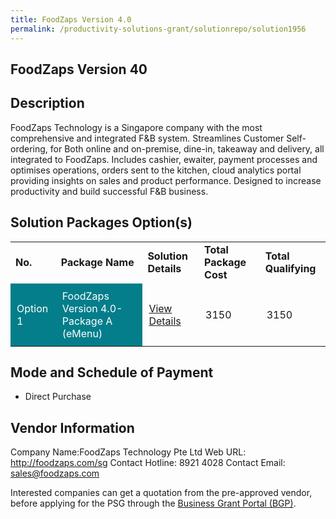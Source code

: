 ```yaml
---
title: FoodZaps Version 4.0
permalink: /productivity-solutions-grant/solutionrepo/solution1956
---
```


## FoodZaps Version 40

## Description

FoodZaps Technology is a Singapore company with the most comprehensive and integrated F&B system. Streamlines Customer Self-ordering, for Both online and on-premise, dine-in, takeaway and delivery, all integrated to FoodZaps. Includes cashier, ewaiter, payment processes and optimises operations, orders sent to the kitchen, cloud analytics portal providing insights on sales and product performance. Designed to increase productivity and build successful F&B business.

## Solution Packages Option(s)

<table>
<tr>
<td><b>No.</b></td>
<td><b>Package Name</b></td>
<td><b>Solution Details</b></td>
<td><b>Total Package Cost</b></td>
<td><b>Total Qualifying</b></td>
</tr>
<tr>
<td style='padding: 10px; background-color: #037E8A; color: #FFFFFF;'>Option 1</td>
<td style='padding: 10px; background-color: #037E8A; color: #FFFFFF;'>FoodZaps Version 4.0-Package A (eMenu)</td>
<td style='padding: 10px;'><a href='https://www.gobusiness.gov.sg/images/psg/Desensitised_FOODZAPS_Annex_3_CR_wef_25_Aug_2020_Part_1.pdf' target='_blank'>View Details</a></td>
<td style='padding: 10px;'>3150</td>
<td style='padding: 10px;'>3150</td>
</tr>
</table>

## Mode and Schedule of Payment

 - Direct Purchase

## Vendor Information

 Company Name:FoodZaps Technology Pte Ltd 
Web URL: http://foodzaps.com/sg 
Contact Hotline: 8921 4028 
Contact Email: sales@foodzaps.com 


Interested companies can get a quotation from the pre-approved vendor, before applying for the PSG through the <a href='https://www.businessgrants.gov.sg/'>Business Grant Portal (BGP)</a>.

<script src="/jquery/resize-tables.js"></script>
